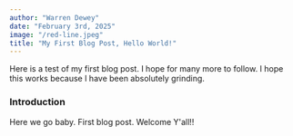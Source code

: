 ```yaml
---
author: "Warren Dewey"
date: "February 3rd, 2025"
image: "/red-line.jpeg"
title: "My First Blog Post, Hello World!"
---
```


Here is a test of my first blog post. I hope for many more to follow. I hope this works because I have been absolutely grinding.

### Introduction

Here we go baby. First blog post. Welcome Y'all!!
